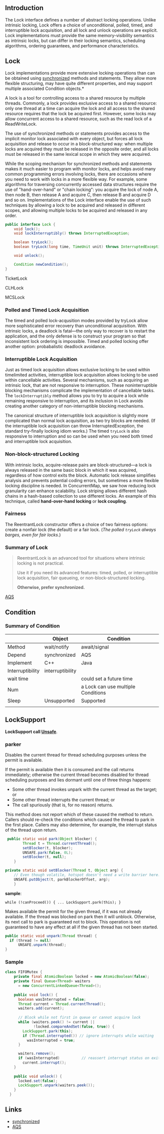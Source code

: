 ## Introduction

The Lock interface defines a number of abstract locking operations.
Unlike intrinsic locking, Lock offers a choice of unconditional, polled, timed, and interruptible lock acquisition,
and all lock and unlock operations are explicit.
Lock implementations must provide the same memory-visibility semantics as intrinsic locks,
but can differ in their locking semantics, scheduling algorithms, ordering guarantees, and performance characteristics.



## Lock
Lock implementations provide more extensive locking operations than can be obtained using [synchronized](/docs/CS/Java/JDK/Concurrency/synchronized.md) methods and statements. 
They allow more flexible structuring, may have quite different properties, and may support multiple associated Condition objects.*

A lock is a tool for controlling access to a shared resource by multiple threads. 
Commonly, a lock provides exclusive access to a shared resource: only one thread at a time can acquire the lock and all access to the shared resource requires that the lock be acquired first. 
However, some locks may allow concurrent access to a shared resource, such as the read lock of a ReadWriteLock.

The use of synchronized methods or statements provides access to the implicit monitor lock associated with every object, but forces all lock acquisition and release to occur in a block-structured way: 
when multiple locks are acquired they must be released in the opposite order, and all locks must be released in the same lexical scope in which they were acquired.

While the scoping mechanism for synchronized methods and statements makes it much easier to program with monitor locks, 
and helps avoid many common programming errors involving locks, there are occasions where you need to work with locks in a more flexible way. 
For example, some algorithms for traversing concurrently accessed data structures require the use of "hand-over-hand" or "chain locking": 
you acquire the lock of node A, then node B, then release A and acquire C, then release B and acquire D and so on. 
Implementations of the Lock interface enable the use of such techniques by allowing a lock to be acquired and released in different scopes, and allowing multiple locks to be acquired and released in any order.



```java
public interface Lock {
    void lock();
    void lockInterruptibly() throws InterruptedException;

    boolean tryLock();
    boolean tryLock(long time, TimeUnit unit) throws InterruptedException;

    void unlock();

    Condition newCondition();
}
```

TicketLock

CLHLock

MCSLock

### Polled and Timed Lock Acquisition

The timed and polled lock-acqusition modes provided by tryLock allow more sophisticated error recovery than unconditional acquisition. 
With intrinsic locks, a deadlock is fatal—the only way to recover is to restart the application, and the only defense is to construct your program so that inconsistent lock ordering is impossible. 
Timed and polled locking offer another option: probabalistic deadlock avoidance.

### Interruptible Lock Acquisition

Just as timed lock acquisition allows exclusive locking to be used within timelimited activities, interruptible lock acquisition allows locking to be used within cancellable activities. 
Several mechanisms, such as acquiring an intrinsic lock, that are not responsive to interruption. 
These noninterruptible blocking mechanisms complicate the implementation of cancellable tasks. 
The `lockInterruptibly` method allows you to try to acquire a lock while remaining responsive to interruption, and its inclusion in Lock avoids creating another category of non-interruptible blocking mechanisms.

The canonical structure of interruptible lock acquisition is slightly more complicated than normal lock acquisition, as two try blocks are needed. 
(If the interruptible lock acquisition can throw InterruptedException, the standard try-finally locking idiom works.) 
The timed `tryLock` is also responsive to interruption and so can be used when you need both timed and interruptible lock acquisition.

### Non-block-structured Locking

With intrinsic locks, acquire-release pairs are block-structured—a lock is always released in the same basic block in which it was acquired, regardless of how control exits the block. 
Automatic lock release simplifies analysis and prevents potential coding errors, but sometimes a more flexible locking discipline is needed.
In ConcurrentMap, we saw how reducing lock granularity can enhance scalability. Lock striping allows different hash chains in a hash-based collection to use different locks.
An example of this technique, called **hand-over-hand locking** or **lock coupling**.

### Fairness

The ReentrantLock constructor offers a choice of two fairness options: create a nonfair lock (the default) or a fair lock.
(*The polled `tryLock` always barges, even for fair locks*.)


### Summary of Lock
> ReentrantLock is an advanced tool for situations where intrinsic locking is not practical.
> 
> Use it if you need its advanced features: 
> timed, polled, or interruptible lock acquisition, fair queueing, or non-block-structured locking. 
> 
> **Otherwise, prefer synchronized.**

[AQS](/docs/CS/Java/JDK/Concurrency/AQS.md)



## Condition

### Summary of Condition 



|               | Object                | Condition                          |
| ------------- | --------------------- | ---------------------------------- |
| Method        | wait/notify           | await/signal                       |
| Depend        | synchronized          | AQS                                |
| Implement     | C++                   | Java                               |
| Interruptibility | interruptibility |                                    |
| wait time     |                       | could set a future time            |
| Num           |                       | a Lock can use multiple Conditions |
| Sleep         | Unsupported           | Supported                          |
|               |                       |                                    |





## LockSupport

**LockSupport call [Unsafe](/docs/CS/Java/JDK/Basic/unsafe.md)**.



### parker

Disables the current thread for thread scheduling purposes unless the permit is available.

If the permit is available then it is consumed and the call returns immediately; otherwise the current thread becomes disabled for thread scheduling purposes and lies dormant until one of three things happens:
- Some other thread invokes unpark with the current thread as the target; or
- Some other thread interrupts the current thread; or
- The call spuriously (that is, for no reason) returns.

This method does not report which of these caused the method to return. Callers should re-check the conditions which caused the thread to park in the first place. Callers may also determine, for example, the interrupt status of the thread upon return.

```java
 public static void park(Object blocker) {
        Thread t = Thread.currentThread();
        setBlocker(t, blocker);
        UNSAFE.park(false, 0L);
        setBlocker(t, null);
    }

private static void setBlocker(Thread t, Object arg) {
    // Even though volatile, hotspot doesn't need a write barrier here.
    UNSAFE.putObject(t, parkBlockerOffset, arg);
    }
```
**sample**:

```
while (!canProceed()) { ... LockSupport.park(this); }
```

Makes available the permit for the given thread, if it was not already available. 
If the thread was blocked on park then it will unblock. 
Otherwise, its next call to park is guaranteed not to block. This operation is not guaranteed to have any effect at all if the given thread has not been started.
```java
public static void unpark(Thread thread) {
  if (thread != null)
      UNSAFE.unpark(thread);
}
```

### Sample


```java
class FIFOMutex {
    private final AtomicBoolean locked = new AtomicBoolean(false);
    private final Queue<Thread> waiters
      = new ConcurrentLinkedQueue<Thread>();
 
    public void lock() {
      boolean wasInterrupted = false;
      Thread current = Thread.currentThread();
      waiters.add(current);
 
      // Block while not first in queue or cannot acquire lock
      while (waiters.peek() != current ||
             !locked.compareAndSet(false, true)) {
        LockSupport.park(this);
        if (Thread.interrupted()) // ignore interrupts while waiting
          wasInterrupted = true;
      }

      waiters.remove();
      if (wasInterrupted)          // reassert interrupt status on exit
        current.interrupt();
    }
 
    public void unlock() {
      locked.set(false);
      LockSupport.unpark(waiters.peek());
    }
  }
```

## Links
- [synchronized](/docs/CS/Java/JDK/Concurrency/synchronized.md)
- [AQS](/docs/CS/Java/JDK/Concurrency/AQS.md)


